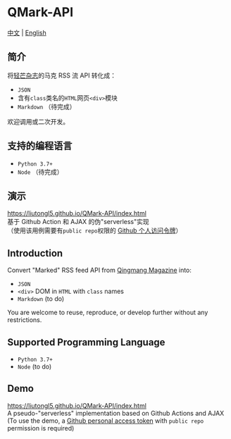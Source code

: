 # QMark-API
[中文](#user-content-简介) | [English](#user-content-introduction)

[QMagazine]: https://qingmang.me/app
[GithubToken-cn]: https://docs.github.com/cn/github/authenticating-to-github/creating-a-personal-access-token
[GithubToken-en]: https://docs.github.com/en/github/authenticating-to-github/creating-a-personal-access-token

## 简介
将[轻芒杂志][QMagazine]的马克 RSS 流 API 转化成：
+ `JSON`
+ 含有`class`类名的`HTML`网页`<div>`模块
+ `Markdown` （待完成）

欢迎调用或二次开发。

## 支持的编程语言
+ `Python 3.7+`
+ `Node` （待完成）

## 演示
<https://liutongl5.github.io/QMark-API/index.html> <br>
基于 Github Action 和 AJAX 的伪"serverless"实现 <br>
（使用该用例需要有`public repo`权限的 [Github 个人访问令牌][GithubToken-en]）


## Introduction
Convert "Marked" RSS feed API from [Qingmang Magazine][QMagazine] into:
+ `JSON`
+ `<div>` DOM in `HTML` with `class` names
+ `Markdown` (to do)

You are welcome to reuse, reproduce, or develop further without any restrictions.

## Supported Programming Language
+ `Python 3.7+`
+ `Node` (to do)

## Demo
<https://liutongl5.github.io/QMark-API/index.html> <br>
A pseudo-"serverless" implementation based on Github Actions and AJAX <br>
(To use the demo, a [Github personal access token][GithubToken-en] with `public repo` permission is required)
